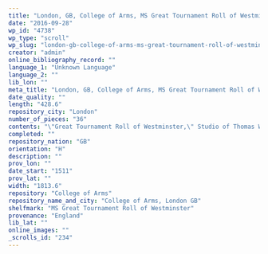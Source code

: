 ```yaml
---
title: "London, GB, College of Arms, MS Great Tournament Roll of Westminster"
date: "2016-09-28"
wp_id: "4738"
wp_type: "scroll"
wp_slug: "london-gb-college-of-arms-ms-great-tournament-roll-of-westminster"
creator: "admin"
online_bibliography_record: ""
language_1: "Unknown Language"
language_2: ""
lib_lon: ""
meta_title: "London, GB, College of Arms, MS Great Tournament Roll of Westminster"
date_quality: ""
length: "428.6"
repository_city: "London"
number_of_pieces: "36"
contents: "\"Great Tournament Roll of Westminster,\" Studio of Thomas Wriothesley, Garter King of Arms (British artist, died 1534). Depicts Henry VIII."
completed: ""
repository_nation: "GB"
orientation: "H"
description: ""
prov_lon: ""
date_start: "1511"
prov_lat: ""
width: "1813.6"
repository: "College of Arms"
repository_name_and_city: "College of Arms, London GB"
shelfmark: "MS Great Tournament Roll of Westminster"
provenance: "England"
lib_lat: ""
online_images: ""
_scrolls_id: "234"
---
```



